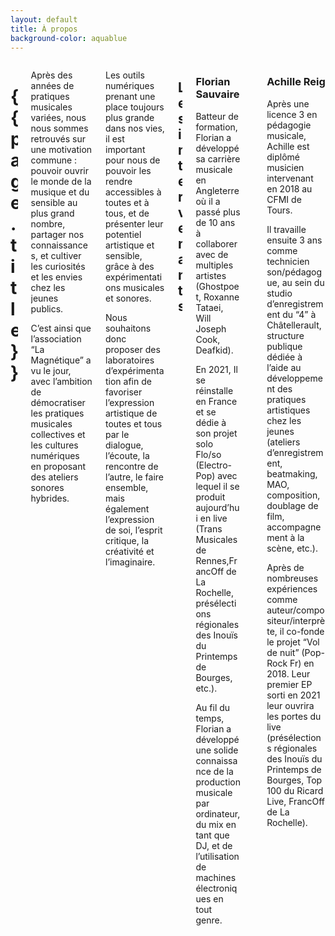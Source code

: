 ```yaml
---
layout: default
title: À propos
background-color: aquablue
---
```


<div class="hero">
  <div class="hero-body-padding-small">
    <div class="columns is-mobile is-multiline is-centered">
        <div class="column is-8-desktop is-11-mobile has-text-centered">
          <h1 class="mb-5">{{ page.title }}</h1>
        </div>
        <div class="column is-8-desktop is-11-mobile columns is-mobile is-multiline is-centered">
          <div class="column is-6-desktop is-11-mobile has-text-justified">
            <p class="mb-5">Après des années de pratiques musicales variées, nous nous sommes retrouvés sur une motivation commune : pouvoir ouvrir le monde de la musique et du sensible au plus grand nombre, partager nos connaissances, et cultiver les curiosités et les envies chez les jeunes publics.</p>
            <p class="mb-5">C’est ainsi que l’association “La Magnétique” a vu le jour, avec l’ambition de démocratiser les pratiques musicales collectives et les cultures numériques en proposant des ateliers sonores hybrides.</p>
          </div>
          <div class="column is-6-desktop is-11-mobile has-text-justified">
            <p class="mb-5">Les outils numériques prenant une place toujours plus grande dans nos vies, il est important pour nous de pouvoir les rendre accessibles à toutes et à tous, et de présenter leur potentiel artistique et sensible, grâce à des expérimentations musicales et sonores.</p>
            <p class="mb-5">Nous souhaitons donc proposer des laboratoires d’expérimentation afin de favoriser l’expression artistique de toutes et tous par le dialogue, l’écoute, la rencontre de l’autre, le faire ensemble, mais également l’expression de soi, l’esprit critique, la créativité et l’imaginaire.</p>
          </div>
        </div>
        <div class="column is-8-desktop is-11-mobile columns is-mobile is-multiline is-centered mb-6">
          <div class="column is-8-desktop is-11-mobile has-text-centered">
            <h2 class="mb-5">Les intervenants</h2>
          </div>
          <div class="column is-5-desktop is-11-mobile has-text-justified">
            <h3>Florian Sauvaire</h3>
            <p class="mb-5">Batteur de formation, Florian a développé sa carrière musicale en Angleterre où il a passé plus de 10 ans à collaborer avec de multiples artistes (Ghostpoet, Roxanne Tataei, Will Joseph Cook, Deafkid).</p>
            <p class="mb-5">En 2021, Il se réinstalle en France et se dédie à son projet solo Flo/so (Electro-Pop) avec lequel il se produit aujourd’hui en live (Trans Musicales de Rennes,FrancOff de La Rochelle, présélections régionales des Inouïs du Printemps de Bourges, etc.).</p>
            <p class="mb-5">Au fil du temps, Florian a développé une solide connaissance de la production musicale par ordinateur, du mix en tant que DJ, et de l’utilisation de machines électroniques en tout genre.</p>
          </div>
          <div class="column is-1-desktop is-0-mobile has-text-justified"></div>
          <div class="column is-5-desktop is-11-mobile has-text-justified">
            <h3>Achille Reig</h3>
            <p class="mb-5">Après une licence 3 en pédagogie musicale, Achille est diplômé musicien intervenant en 2018 au CFMI de Tours.</p>
            <p class="mb-5">Il travaille ensuite 3 ans comme technicien son/pédagogue, au sein du studio d’enregistrement du “4” à Châtellerault, structure publique dédiée à l’aide au développement des pratiques artistiques chez les jeunes (ateliers d’enregistrement, beatmaking, MAO, composition, doublage de film, accompagnement à la scène, etc.).</p>
            <p class="mb-5">Après de nombreuses expériences comme auteur/compositeur/interprète, il co-fonde le projet “Vol de nuit” (Pop- Rock Fr) en 2018. Leur premier EP sorti en 2021 leur ouvrira les portes du live (présélections régionales des Inouïs du Printemps de Bourges, Top 100 du Ricard Live, FrancOff de La Rochelle).</p>
          </div>
        </div>
    </div>
  </div>
  <div class="hero-foot"></div>
</div>
